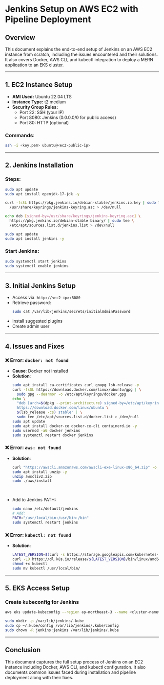 # Jenkins Setup on AWS EC2 with Pipeline Deployment

## Overview

This document explains the end-to-end setup of Jenkins on an AWS EC2 instance from scratch, including the issues encountered and their solutions. It also covers Docker, AWS CLI, and kubectl integration to deploy a MERN application to an EKS cluster.

---

## 1. EC2 Instance Setup

- **AMI Used:** Ubuntu 22.04 LTS
- **Instance Type:** t2.medium
- **Security Group Rules:**
  - Port 22: SSH (your IP)
  - Port 8080: Jenkins (0.0.0.0/0 for public access)
  - Port 80: HTTP (optional)

### Commands:

```bash
ssh -i <key.pem> ubuntu@<ec2-public-ip>
```

---

## 2. Jenkins Installation

### Steps:

```bash
sudo apt update
sudo apt install openjdk-17-jdk -y

curl -fsSL https://pkg.jenkins.io/debian-stable/jenkins.io.key | sudo tee \
  /usr/share/keyrings/jenkins-keyring.asc > /dev/null

echo deb [signed-by=/usr/share/keyrings/jenkins-keyring.asc] \
  https://pkg.jenkins.io/debian-stable binary/ | sudo tee \
  /etc/apt/sources.list.d/jenkins.list > /dev/null

sudo apt update
sudo apt install jenkins -y
```

### Start Jenkins:

```bash
sudo systemctl start jenkins
sudo systemctl enable jenkins
```

---

## 3. Initial Jenkins Setup

- Access via: `http://<ec2-ip>:8080`
- Retrieve password:
  ```bash
  sudo cat /var/lib/jenkins/secrets/initialAdminPassword
  ```
- Install suggested plugins
- Create admin user

---

## 4. Issues and Fixes

### ❌ Error: `docker: not found`

- **Cause**: Docker not installed
- **Solution**:
  ```bash
  sudo apt install ca-certificates curl gnupg lsb-release -y
  curl -fsSL https://download.docker.com/linux/ubuntu/gpg | \
    sudo gpg --dearmor -o /etc/apt/keyrings/docker.gpg
  echo \
    "deb [arch=$(dpkg --print-architecture) signed-by=/etc/apt/keyrings/docker.gpg] \
    https://download.docker.com/linux/ubuntu \
    $(lsb_release -cs) stable" | \
    sudo tee /etc/apt/sources.list.d/docker.list > /dev/null
  sudo apt update
  sudo apt install docker-ce docker-ce-cli containerd.io -y
  sudo usermod -aG docker jenkins
  sudo systemctl restart docker jenkins
  ```

### ❌ Error: `aws: not found`

- **Solution**:
  ```bash
  curl "https://awscli.amazonaws.com/awscli-exe-linux-x86_64.zip" -o "awscliv2.zip"
  sudo apt install unzip -y
  unzip awscliv2.zip
  sudo ./aws/install
  ```

  <br>

- Add to Jenkins PATH:
  ```bash
  sudo nano /etc/default/jenkins
  # Add:
  PATH="/usr/local/bin:/usr/bin:/bin"
  sudo systemctl restart jenkins
  ```

### ❌ Error: `kubectl: not found`

- **Solution**:
  ```bash
  LATEST_VERSION=$(curl -s https://storage.googleapis.com/kubernetes-release/release/stable.txt)
  curl -LO https://dl.k8s.io/release/${LATEST_VERSION}/bin/linux/amd64/kubectl
  chmod +x kubectl
  sudo mv kubectl /usr/local/bin/
  ```

---

## 5. EKS Access Setup

### Create kubeconfig for Jenkins

```bash
aws eks update-kubeconfig --region ap-northeast-3 --name <cluster-name>

sudo mkdir -p /var/lib/jenkins/.kube
sudo cp ~/.kube/config /var/lib/jenkins/.kube/config
sudo chown -R jenkins:jenkins /var/lib/jenkins/.kube
```

---

## Conclusion

This document captures the full setup process of Jenkins on an EC2 instance including Docker, AWS CLI, and kubectl configuration. It also documents common issues faced during installation and pipeline deployment along with their fixes.

